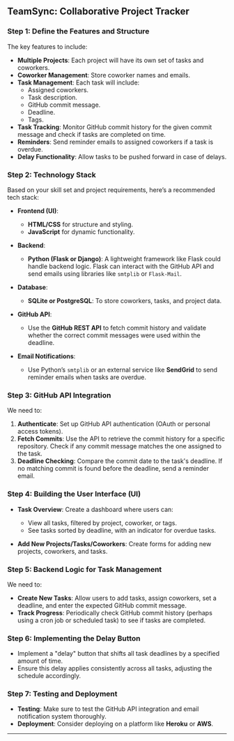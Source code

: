 ## TeamSync: Collaborative Project Tracker
### Step 1: Define the Features and Structure
The key features to include:
- **Multiple Projects**: Each project will have its own set of tasks and coworkers.
- **Coworker Management**: Store coworker names and emails.
- **Task Management**: Each task will include:
  - Assigned coworkers.
  - Task description.
  - GitHub commit message.
  - Deadline.
  - Tags.
- **Task Tracking**: Monitor GitHub commit history for the given commit message and check if tasks are completed on time.
- **Reminders**: Send reminder emails to assigned coworkers if a task is overdue.
- **Delay Functionality**: Allow tasks to be pushed forward in case of delays.

### Step 2: Technology Stack
Based on your skill set and project requirements, here’s a recommended tech stack:
- **Frontend (UI)**:
  - **HTML/CSS** for structure and styling.
  - **JavaScript** for dynamic functionality.
  
- **Backend**:
  - **Python (Flask or Django)**: A lightweight framework like Flask could handle backend logic. Flask can interact with the GitHub API and send emails using libraries like `smtplib` or `Flask-Mail`.
  
- **Database**:
  - **SQLite or PostgreSQL**: To store coworkers, tasks, and project data.

- **GitHub API**:
  - Use the **GitHub REST API** to fetch commit history and validate whether the correct commit messages were used within the deadline.
  
- **Email Notifications**:
  - Use Python’s `smtplib` or an external service like **SendGrid** to send reminder emails when tasks are overdue.

### Step 3: GitHub API Integration
We need to:
1. **Authenticate**: Set up GitHub API authentication (OAuth or personal access tokens).
2. **Fetch Commits**: Use the API to retrieve the commit history for a specific repository. Check if any commit message matches the one assigned to the task.
3. **Deadline Checking**: Compare the commit date to the task's deadline. If no matching commit is found before the deadline, send a reminder email.

### Step 4: Building the User Interface (UI)
- **Task Overview**: Create a dashboard where users can:
  - View all tasks, filtered by project, coworker, or tags.
  - See tasks sorted by deadline, with an indicator for overdue tasks.
  
- **Add New Projects/Tasks/Coworkers**: Create forms for adding new projects, coworkers, and tasks.

### Step 5: Backend Logic for Task Management
We need to:
- **Create New Tasks**: Allow users to add tasks, assign coworkers, set a deadline, and enter the expected GitHub commit message.
- **Track Progress**: Periodically check GitHub commit history (perhaps using a cron job or scheduled task) to see if tasks are completed.

### Step 6: Implementing the Delay Button
- Implement a "delay" button that shifts all task deadlines by a specified amount of time.
- Ensure this delay applies consistently across all tasks, adjusting the schedule accordingly.

### Step 7: Testing and Deployment
- **Testing**: Make sure to test the GitHub API integration and email notification system thoroughly.
- **Deployment**: Consider deploying on a platform like **Heroku** or **AWS**.

---
